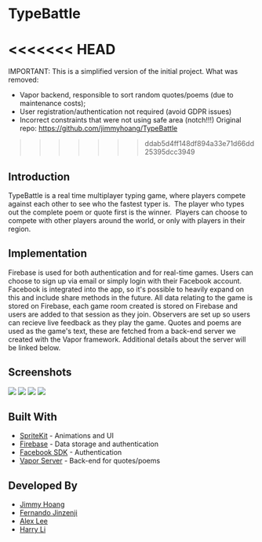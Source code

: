 # TypeBattle

<<<<<<< HEAD
=======
IMPORTANT: This is a simplified version of the initial project. What was removed:
- Vapor backend, responsible to sort random quotes/poems (due to maintenance costs);
- User registration/authentication not required (avoid GDPR issues)
- Incorrect constraints that were not using safe area (notch!!!)
Original repo: https://github.com/jimmyhoang/TypeBattle

>>>>>>> ddab5d4ff148df894a33e71d66dd25395dcc3949
## Introduction
TypeBattle is a real time multiplayer typing game, where players compete against each other to see who the fastest typer is.  
The player who types out the complete poem or quote first is the winner.  Players can choose to compete with other players 
around the world, or only with players in their region.

## Implementation
Firebase is used for both authentication and for real-time games.  Users can choose to sign up via email or simply login with
their Facebook account.  Facebook is integrated into the app, so it's possible to heavily expand on this and include share 
methods in the future.  All data relating to the game is stored on Firebase, each game room created is stored on Firebase
and users are added to that session as they join.  Observers are set up so users can recieve live feedback as they play
the game. Quotes and poems are used as the game's text, these are fetched from a back-end server we created with the Vapor
framework.  Additional details about the server will be linked below.

## Screenshots
![](/screenshots/mainmenu.png)
![](/screenshots/lobby.png)
![](/screenshots/ingame.png)
![](/screenshots/gameover.png)

## Built With
* [SpriteKit](https://developer.apple.com/spritekit/) - Animations and UI
* [Firebase](https://firebase.google.com/) - Data storage and authentication
* [Facebook SDK](https://developers.facebook.com/docs/swift) - Authentication
* [Vapor Server](https://github.com/alexslee/TypeBattleServer) - Back-end for quotes/poems

## Developed By
* [Jimmy Hoang](https://github.com/jimmyhoang/)
* [Fernando Jinzenji](https://github.com/fernandojinzenji)
* [Alex Lee](https://github.com/alexslee)
* [Harry Li](https://github.com/hli30)
